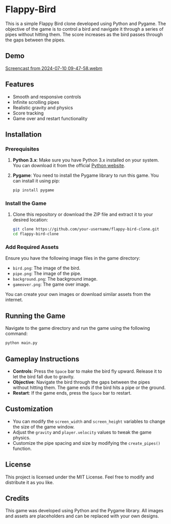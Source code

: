 # Flappy-Bird

This is a simple Flappy Bird clone developed using Python and Pygame. The objective of the game is to control a bird and navigate it through a series of pipes without hitting them. The score increases as the bird passes through the gaps between the pipes.

## Demo
[Screencast from 2024-07-10 09-47-58.webm](https://github.com/user-attachments/assets/95557c64-4431-4d28-825b-81f2031fd729)

## Features

- Smooth and responsive controls
- Infinite scrolling pipes
- Realistic gravity and physics
- Score tracking
- Game over and restart functionality

## Installation

### Prerequisites

1. **Python 3.x**: Make sure you have Python 3.x installed on your system. You can download it from the official [Python website](https://www.python.org/downloads/).

2. **Pygame**: You need to install the Pygame library to run this game. You can install it using pip:

    ```bash
    pip install pygame
    ```

### Install the Game

1. Clone this repository or download the ZIP file and extract it to your desired location:

    ```bash
    git clone https://github.com/your-username/flappy-bird-clone.git
    cd flappy-bird-clone
    ```

### Add Required Assets

Ensure you have the following image files in the game directory:

- `bird.png`: The image of the bird.
- `pipe.png`: The image of the pipe.
- `background.png`: The background image.
- `gameover.png`: The game over image.

You can create your own images or download similar assets from the internet.

## Running the Game

Navigate to the game directory and run the game using the following command:

```bash
python main.py
```
## Gameplay Instructions
- **Controls**: Press the `Space` bar to make the bird fly upward. Release it to let the bird fall due to gravity.
- **Objective**: Navigate the bird through the gaps between the pipes without hitting them. The game ends if the bird hits a pipe or the ground.
- **Restart**: If the game ends, press the `Space` bar to restart.

## Customization

- You can modify the `screen_width` and `screen_height` variables to change the size of the game window.
- Adjust the `gravity` and `player.velocity` values to tweak the game physics.
- Customize the pipe spacing and size by modifying the `create_pipes()` function.

## License

This project is licensed under the MIT License. Feel free to modify and distribute it as you like.

## Credits

This game was developed using Python and the Pygame library. All images and assets are placeholders and can be replaced with your own designs.
